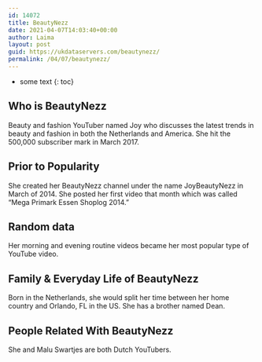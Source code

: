 ```yaml
---
id: 14072
title: BeautyNezz
date: 2021-04-07T14:03:40+00:00
author: Laima
layout: post
guid: https://ukdataservers.com/beautynezz/
permalink: /04/07/beautynezz/
---
```


* some text
{: toc}


## Who is BeautyNezz
                  
                  
                  
Beauty and fashion YouTuber named Joy who discusses the latest trends in beauty and fashion in both the Netherlands and America. She hit the 500,000 subscriber mark in March 2017. 
                  
              
            
              
            
                
                
                
## Prior to Popularity
                  
                  
                  
She created her BeautyNezz channel under the name JoyBeautyNezz in March of 2014. She posted her first video that month which was called &#8220;Mega Primark Essen Shoplog 2014.&#8221; 
                  
              
            
              
            
                
                
                
## Random data
                  
                  
                  
Her morning and evening routine videos became her most popular type of YouTube video. 
                  
              
            
              
            
                
                
                
## Family & Everyday Life of BeautyNezz
                  
                  
                  
Born in the Netherlands, she would split her time between her home country and Orlando, FL in the US. She has a brother named Dean. 
                  
              
            
              
            
                
                
                
## People Related With BeautyNezz
                  
                  
                  
She and Malu Swartjes are both Dutch YouTubers. 
                  
              
            
              
            
                
              
            
              
              
            
            
              
            
          
          
          